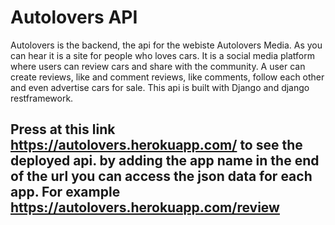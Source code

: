 # Autolovers API
Autolovers is the backend, the api for the webiste Autolovers Media. As you can hear it is a site for people who loves cars. It is a social media platform where users can review cars and share with the community. A user can create reviews, like and comment reviews, like comments, follow each other and even advertise cars for sale. This api is built with Django and django restframework.

## Press at this link https://autolovers.herokuapp.com/ to see the deployed api. by adding the app name in the end of the url you can access the json data for each app. For example https://autolovers.herokuapp.com/review